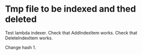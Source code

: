 # Tmp file to be indexed and thed deleted

Test lambda indexer.
Check that AddIndexItem works.
Check that DeleteIndexItem works.

Change hash 1.